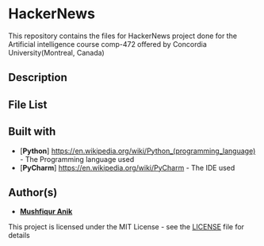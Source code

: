 # HackerNews
This repository contains the files for HackerNews project done for the Artificial intelligence course comp-472 offered by Concordia University(Montreal, Canada)

## Description 



## File List

## Built with
* [**Python**] https://en.wikipedia.org/wiki/Python_(programming_language) - The Programming language used
* [**PyCharm**] https://en.wikipedia.org/wiki/PyCharm - The IDE used

## Author(s)

* [**Mushfiqur Anik**](https://github.com/mushfiqur-anik)

This project is licensed under the MIT License - see the [LICENSE](LICENSE) file for details





 

